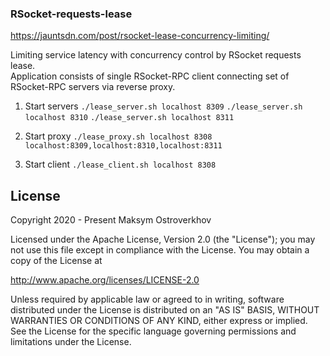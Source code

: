 ### RSocket-requests-lease

https://jauntsdn.com/post/rsocket-lease-concurrency-limiting/

Limiting service latency with concurrency control by RSocket requests lease.  
Application consists of single RSocket-RPC client connecting set of RSocket-RPC servers via reverse proxy.

1. Start servers
`./lease_server.sh localhost 8309`
`./lease_server.sh localhost 8310`
`./lease_server.sh localhost 8311`

2. Start proxy
`./lease_proxy.sh localhost 8308 localhost:8309,localhost:8310,localhost:8311`

3. Start client
`./lease_client.sh localhost 8308`

## License
Copyright 2020 - Present Maksym Ostroverkhov

Licensed under the Apache License, Version 2.0 (the "License");
you may not use this file except in compliance with the License.
You may obtain a copy of the License at

   http://www.apache.org/licenses/LICENSE-2.0

Unless required by applicable law or agreed to in writing, software
distributed under the License is distributed on an "AS IS" BASIS,
WITHOUT WARRANTIES OR CONDITIONS OF ANY KIND, either express or implied.
See the License for the specific language governing permissions and
limitations under the License.
